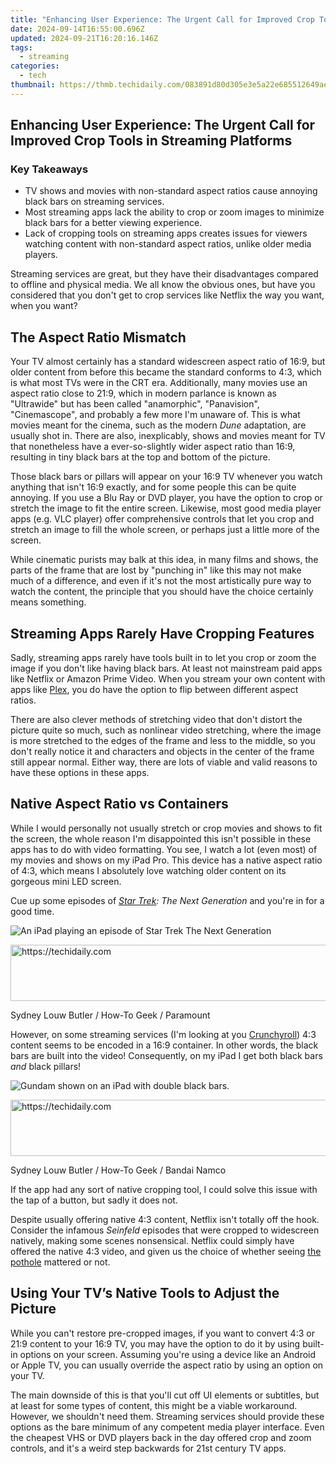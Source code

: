 ```yaml
---
title: "Enhancing User Experience: The Urgent Call for Improved Crop Tools in Streaming Platforms"
date: 2024-09-14T16:55:00.696Z
updated: 2024-09-21T16:20:16.146Z
tags:
  - streaming
categories:
  - tech
thumbnail: https://thmb.techidaily.com/083891d80d305e3e5a22e685512649ae9de124749fca962e3a02d5e303b2fed4.jpg
---
```


## Enhancing User Experience: The Urgent Call for Improved Crop Tools in Streaming Platforms

### Key Takeaways

* TV shows and movies with non-standard aspect ratios cause annoying black bars on streaming services.
* Most streaming apps lack the ability to crop or zoom images to minimize black bars for a better viewing experience.
* Lack of cropping tools on streaming apps creates issues for viewers watching content with non-standard aspect ratios, unlike older media players.

 Streaming services are great, but they have their disadvantages compared to offline and physical media. We all know the obvious ones, but have you considered that you don't get to crop services like Netflix the way you want, when you want?

##  The Aspect Ratio Mismatch

 Your TV almost certainly has a standard widescreen aspect ratio of 16:9, but older content from before this became the standard conforms to 4:3, which is what most TVs were in the CRT era. Additionally, many movies use an aspect ratio close to 21:9, which in modern parlance is known as "Ultrawide" but has been called "anamorphic", "Panavision", "Cinemascope", and probably a few more I'm unaware of. This is what movies meant for the cinema, such as the modern _Dune_ adaptation, are usually shot in. There are also, inexplicably, shows and movies meant for TV that nonetheless have a ever-so-slightly wider aspect ratio than 16:9, resulting in tiny black bars at the top and bottom of the picture.

 Those black bars or pillars will appear on your 16:9 TV whenever you watch anything that isn't 16:9 exactly, and for some people this can be quite annoying. If you use a Blu Ray or DVD player, you have the option to crop or stretch the image to fit the entire screen. Likewise, most good media player apps (e.g. VLC player) offer comprehensive controls that let you crop and stretch an image to fill the whole screen, or perhaps just a little more of the screen.

 While cinematic purists may balk at this idea, in many films and shows, the parts of the frame that are lost by "punching in" like this may not make much of a difference, and even if it's not the most artistically pure way to watch the content, the principle that you should have the choice certainly means something.

##  Streaming Apps Rarely Have Cropping Features

 Sadly, streaming apps rarely have tools built in to let you crop or zoom the image if you don't like having black bars. At least not mainstream paid apps like Netflix or Amazon Prime Video. When you stream your own content with apps like [Plex](https://network-issues.techidaily.com/instantly-eradicate-playback-problems/), you do have the option to flip between different aspect ratios.

 There are also clever methods of stretching video that don't distort the picture quite so much, such as nonlinear video stretching, where the image is more stretched to the edges of the frame and less to the middle, so you don't really notice it and characters and objects in the center of the frame still appear normal. Either way, there are lots of viable and valid reasons to have these options in these apps.

##  Native Aspect Ratio vs Containers

 While I would personally not usually stretch or crop movies and shows to fit the screen, the whole reason I'm disappointed this isn't possible in these apps has to do with video formatting. You see, I watch a lot (even most) of my movies and shows on my iPad Pro. This device has a native aspect ratio of 4:3, which means I absolutely love watching older content on its gorgeous mini LED screen.

 Cue up some episodes of _[Star Trek](https://some-skills.techidaily.com/summit-of-virtual-reality-resolution-for-2024/): The Next Generation_ and you're in for a good time.

![An iPad playing an episode of Star Trek The Next Generation](https://static1.howtogeekimages.com/wordpress/wp-content/uploads/2024/05/star-trek-tng.jpeg) 

<!-- affiliate ads begin -->
<a href="https://aligracehair.sjv.io/c/5597632/1997648/19272" target="_top" id="1997648">
  <img src="//a.impactradius-go.com/display-ad/19272-1997648" border="0" alt="https://techidaily.com" width="728" height="90"/>
</a>
<img height="0" width="0" src="https://aligracehair.sjv.io/i/5597632/1997648/19272" style="position:absolute;visibility:hidden;" border="0" />
<!-- affiliate ads end -->

Sydney Louw Butler / How-To Geek / Paramount

 However, on some streaming services (I'm looking at you [Crunchyroll](https://fix-guide.techidaily.com/how-to-resolve-samsung-galaxy-s23-fe-screen-not-working-drfone-by-drfone-fix-android-problems-fix-android-problems/)) 4:3 content seems to be encoded in a 16:9 container. In other words, the black bars are built into the video! Consequently, on my iPad I get both black bars _and_ black pillars!

![Gundam shown on an iPad with double black bars.](https://static1.howtogeekimages.com/wordpress/wp-content/uploads/2024/05/gundam.jpeg) 

<!-- affiliate ads begin -->
<a href="https://ephamedtechinc.pxf.io/c/5597632/2137221/26400" target="_top" id="2137221">
  <img src="//a.impactradius-go.com/display-ad/26400-2137221" border="0" alt="https://techidaily.com" width="728" height="90"/>
</a>
<img height="0" width="0" src="https://ephamedtechinc.pxf.io/i/5597632/2137221/26400" style="position:absolute;visibility:hidden;" border="0" />
<!-- affiliate ads end -->

Sydney Louw Butler / How-To Geek / Bandai Namco

 If the app had any sort of native cropping tool, I could solve this issue with the tap of a button, but sadly it does not.

 Despite usually offering native 4:3 content, Netflix isn't totally off the hook. Consider the infamous _Seinfeld_ episodes that were cropped to widescreen natively, making some scenes nonsensical. Netflix could simply have offered the native 4:3 video, and given us the choice of whether seeing [the pothole](https://www.indiewire.com/features/general/seinfeld-netflix-aspect-ratio-pothole-cropped-1234668934/) mattered or not.

##  Using Your TV’s Native Tools to Adjust the Picture

 While you can't restore pre-cropped images, if you want to convert 4:3 or 21:9 content to your 16:9 TV, you may have the option to do it by using built-in options on your screen. Assuming you're using a device like an Android or Apple TV, you can usually override the aspect ratio by using an option on your TV.

 The main downside of this is that you'll cut off UI elements or subtitles, but at least for some types of content, this might be a viable workaround. However, we shouldn't need them. Streaming services should provide these options as the bare minimum of any competent media player interface. Even the cheapest VHS or DVD players back in the day offered crop and zoom controls, and it's a weird step backwards for 21st century TV apps.

<ins class="adsbygoogle"
     style="display:block"
     data-ad-format="autorelaxed"
     data-ad-client="ca-pub-7571918770474297"
     data-ad-slot="1223367746"></ins>

<ins class="adsbygoogle"
     style="display:block"
     data-ad-client="ca-pub-7571918770474297"
     data-ad-slot="8358498916"
     data-ad-format="auto"
     data-full-width-responsive="true"></ins>



